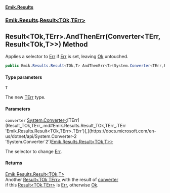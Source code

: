 #### [Emik.Results](index.md 'index')
### [Emik.Results](Emik.Results.md 'Emik.Results').[Result&lt;TOk,TErr&gt;](Result_TOk,TErr_.md 'Emik.Results.Result<TOk,TErr>')

## Result<TOk,TErr>.AndThenErr<T>(Converter<TErr,Result<TOk,T>>) Method

Applies a selector to [Err](Result_TOk,TErr_.Err.md 'Emik.Results.Result<TOk,TErr>.Err') if [Err](Result_TOk,TErr_.Err.md 'Emik.Results.Result<TOk,TErr>.Err') is set, leaving [Ok](Result_TOk,TErr_.Ok.md 'Emik.Results.Result<TOk,TErr>.Ok') untouched.

```csharp
public Emik.Results.Result<TOk,T> AndThenErr<T>(System.Converter<TErr,Emik.Results.Result<TOk,T>> converter);
```
#### Type parameters

<a name='Emik.Results.Result_TOk,TErr_.AndThenErr_T_(System.Converter_TErr,Emik.Results.Result_TOk,T__).T'></a>

`T`

The new [TErr](Result_TOk,TErr_.md#Emik.Results.Result_TOk,TErr_.TErr 'Emik.Results.Result<TOk,TErr>.TErr') type.
#### Parameters

<a name='Emik.Results.Result_TOk,TErr_.AndThenErr_T_(System.Converter_TErr,Emik.Results.Result_TOk,T__).converter'></a>

`converter` [System.Converter&lt;](https://docs.microsoft.com/en-us/dotnet/api/System.Converter-2 'System.Converter`2')[TErr](Result_TOk,TErr_.md#Emik.Results.Result_TOk,TErr_.TErr 'Emik.Results.Result<TOk,TErr>.TErr')[,](https://docs.microsoft.com/en-us/dotnet/api/System.Converter-2 'System.Converter`2')[Emik.Results.Result&lt;](Result_TOk,TErr_.md 'Emik.Results.Result<TOk,TErr>')[TOk](Result_TOk,TErr_.md#Emik.Results.Result_TOk,TErr_.TOk 'Emik.Results.Result<TOk,TErr>.TOk')[,](Result_TOk,TErr_.md 'Emik.Results.Result<TOk,TErr>')[T](Result_TOk,TErr_.AndThenErr.Pg6tOWI9iiJIfMotSrhXpw.md#Emik.Results.Result_TOk,TErr_.AndThenErr_T_(System.Converter_TErr,Emik.Results.Result_TOk,T__).T 'Emik.Results.Result<TOk,TErr>.AndThenErr<T>(System.Converter<TErr,Emik.Results.Result<TOk,T>>).T')[&gt;](Result_TOk,TErr_.md 'Emik.Results.Result<TOk,TErr>')[&gt;](https://docs.microsoft.com/en-us/dotnet/api/System.Converter-2 'System.Converter`2')

The selector to change [Err](Result_TOk,TErr_.Err.md 'Emik.Results.Result<TOk,TErr>.Err').

#### Returns
[Emik.Results.Result&lt;](Result_TOk,TErr_.md 'Emik.Results.Result<TOk,TErr>')[TOk](Result_TOk,TErr_.md#Emik.Results.Result_TOk,TErr_.TOk 'Emik.Results.Result<TOk,TErr>.TOk')[,](Result_TOk,TErr_.md 'Emik.Results.Result<TOk,TErr>')[T](Result_TOk,TErr_.AndThenErr.Pg6tOWI9iiJIfMotSrhXpw.md#Emik.Results.Result_TOk,TErr_.AndThenErr_T_(System.Converter_TErr,Emik.Results.Result_TOk,T__).T 'Emik.Results.Result<TOk,TErr>.AndThenErr<T>(System.Converter<TErr,Emik.Results.Result<TOk,T>>).T')[&gt;](Result_TOk,TErr_.md 'Emik.Results.Result<TOk,TErr>')  
Another [Result&lt;TOk,TErr&gt;](Result_TOk,TErr_.md 'Emik.Results.Result<TOk,TErr>') with the result of [converter](Result_TOk,TErr_.AndThenErr.Pg6tOWI9iiJIfMotSrhXpw.md#Emik.Results.Result_TOk,TErr_.AndThenErr_T_(System.Converter_TErr,Emik.Results.Result_TOk,T__).converter 'Emik.Results.Result<TOk,TErr>.AndThenErr<T>(System.Converter<TErr,Emik.Results.Result<TOk,T>>).converter')  
if this [Result&lt;TOk,TErr&gt;](Result_TOk,TErr_.md 'Emik.Results.Result<TOk,TErr>') is [Err](Result_TOk,TErr_.Err.md 'Emik.Results.Result<TOk,TErr>.Err'), otherwise [Ok](Result_TOk,TErr_.Ok.md 'Emik.Results.Result<TOk,TErr>.Ok').